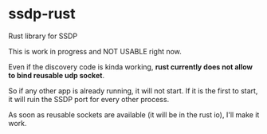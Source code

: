 # ssdp-rust
Rust library for SSDP

This is work in progress and NOT USABLE right now.

Even if the discovery code is kinda working, **rust currently does not allow to bind reusable udp socket**.

So if any other app is already running, it will not start. If it is the first to start, it will ruin the SSDP port for every other process.

As soon as reusable sockets are available (it will be in the rust io), I'll make it work.
